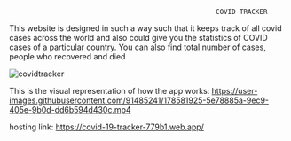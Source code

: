                                                         COVID TRACKER

This website is designed in such a way such that it keeps track of all covid cases across the world and also could give you the statistics of COVID cases of a particular country. You can also find total number of cases, people who recovered and died


![covidtracker](https://user-images.githubusercontent.com/91485241/179820314-8bfeec84-7846-4a47-97f2-bc593ac72172.jpg)


This is the visual representation of how the app works: 
https://user-images.githubusercontent.com/91485241/178581925-5e78885a-9ec9-405e-9b0d-dd6b594d430c.mp4

hosting link: https://covid-19-tracker-779b1.web.app/

